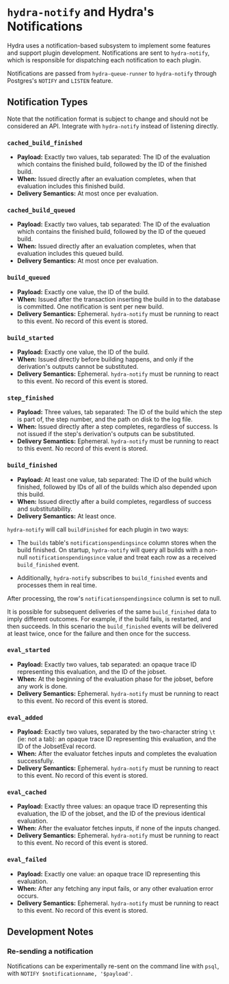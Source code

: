 # `hydra-notify` and Hydra's Notifications

Hydra uses a notification-based subsystem to implement some features and support plugin development. Notifications are sent to `hydra-notify`, which is responsible for dispatching each notification to each plugin.

Notifications are passed from `hydra-queue-runner` to `hydra-notify` through Postgres's `NOTIFY` and `LISTEN` feature.

## Notification Types

Note that the notification format is subject to change and should not be considered an API. Integrate with `hydra-notify` instead of listening directly.

### `cached_build_finished`

* **Payload:** Exactly two values, tab separated: The ID of the evaluation which contains the finished build, followed by the ID of the finished build.
* **When:** Issued directly after an evaluation completes, when that evaluation includes this finished build.
* **Delivery Semantics:** At most once per evaluation.


### `cached_build_queued`

* **Payload:** Exactly two values, tab separated: The ID of the evaluation which contains the finished build, followed by the ID of the queued build.
* **When:** Issued directly after an evaluation completes, when that evaluation includes this queued build.
* **Delivery Semantics:** At most once per evaluation.

### `build_queued`

* **Payload:** Exactly one value, the ID of the build.
* **When:** Issued after the transaction inserting the build in to the database is committed. One notification is sent per new build.
* **Delivery Semantics:** Ephemeral. `hydra-notify` must be running to react to this event. No record of this event is stored.

### `build_started`

* **Payload:** Exactly one value, the ID of the build.
* **When:** Issued directly before building happens, and only if the derivation's outputs cannot be substituted.
* **Delivery Semantics:** Ephemeral. `hydra-notify` must be running to react to this event. No record of this event is stored.

### `step_finished`

* **Payload:** Three values, tab separated: The ID of the build which the step is part of, the step number, and the path on disk to the log file.
* **When:** Issued directly after a step completes, regardless of success. Is not issued if the step's derivation's outputs can be substituted.
* **Delivery Semantics:** Ephemeral. `hydra-notify` must be running to react to this event. No record of this event is stored.

### `build_finished`

* **Payload:** At least one value, tab separated: The ID of the build which finished, followed by IDs of all of the builds which also depended upon this build.
* **When:** Issued directly after a build completes, regardless of success and substitutability.
* **Delivery Semantics:** At least once.

`hydra-notify` will call `buildFinished` for each plugin in two ways:

* The `builds` table's `notificationspendingsince` column stores when the build finished. On startup, `hydra-notify` will query all builds with a non-null `notificationspendingsince` value and treat each row as a received `build_finished` event.

* Additionally, `hydra-notify` subscribes to `build_finished` events and processes them in real time.

After processing, the row's `notificationspendingsince` column is set to null.

It is possible for subsequent deliveries of the same `build_finished` data to imply different outcomes. For example, if the build fails, is restarted, and then succeeds. In this scenario the `build_finished` events will be delivered at least twice, once for the failure and then once for the success.

### `eval_started`

* **Payload:** Exactly two values, tab separated: an opaque trace ID representing this evaluation, and the ID of the jobset.
* **When:** At the beginning of the evaluation phase for the jobset, before any work is done.
* **Delivery Semantics:** Ephemeral. `hydra-notify` must be running to react to this event. No record of this event is stored.

### `eval_added`

* **Payload:** Exactly two values, separated by the two-character string `\t` (ie: not a tab): an opaque trace ID representing this evaluation, and the ID of the JobsetEval record.
* **When:** After the evaluator fetches inputs and completes the evaluation successfully.
* **Delivery Semantics:** Ephemeral. `hydra-notify` must be running to react to this event. No record of this event is stored.

### `eval_cached`

* **Payload:** Exactly three values: an opaque trace ID representing this evaluation, the ID of the jobset, and the ID of the previous identical evaluation.
* **When:** After the evaluator fetches inputs, if none of the inputs changed.
* **Delivery Semantics:** Ephemeral. `hydra-notify` must be running to react to this event. No record of this event is stored.

### `eval_failed`

* **Payload:** Exactly one value: an opaque trace ID representing this evaluation.
* **When:** After any fetching any input fails, or any other evaluation error occurs.
* **Delivery Semantics:** Ephemeral. `hydra-notify` must be running to react to this event. No record of this event is stored.

## Development Notes

### Re-sending a notification

Notifications can be experimentally re-sent on the command line with `psql`, with `NOTIFY $notificationname, '$payload'`.

